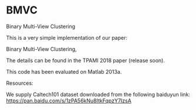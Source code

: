 # BMVC
Binary Multi-View Clustering

This is a very simple implementation of our paper:

Binary Multi-View Clustering, 

The details can be found in the TPAMI 2018 paper (release soon). 

This code has been evaluated on Matlab 2013a.

Resources:

We supply Caltech101 dataset downloaded from the following baiduyun link: https://pan.baidu.com/s/1zPA56kNu8ItkFqpzY7IzsA
